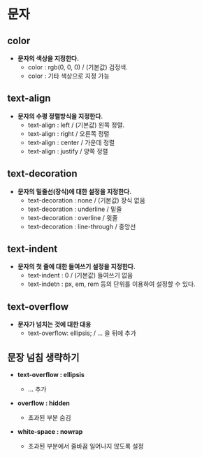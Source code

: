 # 문자

## color

- **문자의 색상을 지정한다.**
  - color : rgb(0, 0, 0) / (기본값) 검정색.
  - color : 기타 색상으로 지정 가능

## text-align

- **문자의 수평 정렬방식을 지정한다.**
  - text-align : left / (기본값) 왼쪽 정렬.
  - text-align : right / 오른쪽 정렬
  - text-align : center / 가운데 정렬
  - text-align : justify / 양쪽 정렬

## text-decoration

- **문자의 밑줄선(장식)에 대한 설정을 지정한다.**
  - text-decoration : none / (기본값) 장식 없음
  - text-decoration : underline / 밑줄
  - text-decoration : overline / 윗줄
  - text-decoration : line-through / 중앙선

## text-indent

- **문자의 첫 줄에 대한 들여쓰기 설정을 지정한다.**
  - text-indent : 0 / (기본값) 들여쓰기 없음
  - text-indetn : px, em, rem 등의 단위를 이용하여 설정할 수 있다.

## text-overflow

- **문자가 넘치는 것에 대한 대응**
  - text-overflow: ellipsis; / ... 을 뒤에 추가

## 문장 넘침 생략하기

- **text-overflow : ellipsis**
  - ... 추가

- **overflow : hidden**
  - 초과된 부분 숨김

- **white-space : nowrap**
  - 초과된 부분에서 줄바꿈 일어나지 않도록 설정